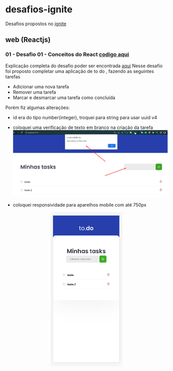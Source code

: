 # desafios-ignite


Desafios propostos no [ignite](https://www.rocketseat.com.br/ignite)


## web (Reactjs)
  
 ### 01 - Desafio 01 - Conceitos do React  [codigo aqui](https://github.com/LucasFreitasRocha/desafios-ignite/tree/master/web/01)
  Explicação completa  do desafio poder ser encontrada [aqui](https://www.notion.so/Desafio-01-Conceitos-do-React-51e4099a6e2f4d4bae94f9fe75bb769d)
  Nesse desafio foi proposto completar uma aplicação de to do , fazendo as seguintes tarefas
  
  - Adicionar uma nova tarefa
  - Remover uma tarefa
  - Marcar e desmarcar uma tarefa como concluída
  
Porém fiz algumas alterações:
  
   - id era do tipo number(integer), troquei para string para usar uuid v4
   - coloquei uma verificação de texto em branco na criação da tarefa
    ![imagem](https://github.com/LucasFreitasRocha/desafios-ignite/blob/master/images/verificacao%20titulo%20vazio.png)
    
   - coloquei responsividade para aparelhos mobile com até 750px
   
<p align="center">
  <img src="https://github.com/LucasFreitasRocha/desafios-ignite/blob/master/images/mobile%20desafio%201.png" alt="imagem do layout em mobile"/>
</p>
   
  

    
